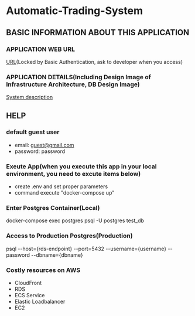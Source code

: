 # Automatic-Trading-System

## BASIC INFORMATION ABOUT THIS APPLICATION

### APPLICATION WEB URL
[URL](https://serpedious.link/)(Locked by Basic Authentication, ask to developer when you access)

### APPLICATION DETAILS(Including Design Image of Infrastructure Architecture, DB Design Image)
[System description](https://checker-crime-252.notion.site/Automatic-Trading-System-eec52c8300a6425c814c8a148ef5206e)


## HELP

### default guest user
- email: guest@gmail.com
- password: password

### Exeute App(when you execute this app in your local environment, you need to excute items below)
- create .env and set proper parameters
- command execute "docker-compose up"

### Enter Postgres Container(Local)
docker-compose exec postgres psql -U postgres test_db

### Access to Production Postgres(Production)
psql --host={rds-endpoint} --port=5432 --username={username} --password --dbname={dbname}

### Costly resources on AWS
- CloudFront
- RDS
- ECS Service
- Elastic Loadbalancer
- EC2


